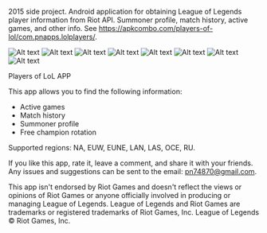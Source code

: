 2015 side project. Android application for obtaining League of Legends player information from Riot API. Summoner profile, match history, active games, and other info. See https://apkcombo.com/players-of-lol/com.pnapps.lolplayers/.

![Alt text](images/screenshot1.webp)
![Alt text](images/screenshot2.webp)
![Alt text](images/screenshot3.webp)
![Alt text](images/screenshot4.webp)
![Alt text](images/screenshot5.webp)
![Alt text](images/screenshot6.webp)
![Alt text](images/screenshot7.webp)
![Alt text](images/screenshot8.webp)

Players of LoL APP

This app allows you to find the following information:
- Active games
- Match history
- Summoner profile
- Free champion rotation

Supported regions:
NA, EUW, EUNE, LAN, LAS, OCE, RU.

If you like this app, rate it, leave a comment, and share it with your friends. Any issues and suggestions can be sent to the email: pn74870@gmail.com.

This app isn't endorsed by Riot Games and doesn't reflect the views or opinions of Riot Games or anyone officially involved in producing or managing League of Legends. League of Legends and Riot Games are trademarks or registered trademarks of Riot Games, Inc. League of Legends © Riot Games, Inc.
